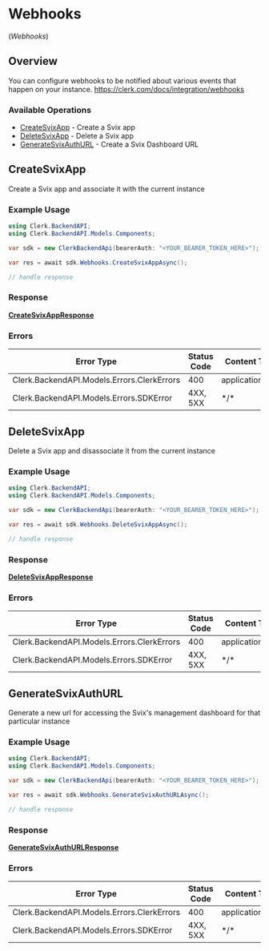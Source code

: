 # Webhooks
(*Webhooks*)

## Overview

You can configure webhooks to be notified about various events that happen on your instance.
<https://clerk.com/docs/integration/webhooks>

### Available Operations

* [CreateSvixApp](#createsvixapp) - Create a Svix app
* [DeleteSvixApp](#deletesvixapp) - Delete a Svix app
* [GenerateSvixAuthURL](#generatesvixauthurl) - Create a Svix Dashboard URL

## CreateSvixApp

Create a Svix app and associate it with the current instance

### Example Usage

```csharp
using Clerk.BackendAPI;
using Clerk.BackendAPI.Models.Components;

var sdk = new ClerkBackendApi(bearerAuth: "<YOUR_BEARER_TOKEN_HERE>");

var res = await sdk.Webhooks.CreateSvixAppAsync();

// handle response
```

### Response

**[CreateSvixAppResponse](../../Models/Operations/CreateSvixAppResponse.md)**

### Errors

| Error Type                                 | Status Code                                | Content Type                               |
| ------------------------------------------ | ------------------------------------------ | ------------------------------------------ |
| Clerk.BackendAPI.Models.Errors.ClerkErrors | 400                                        | application/json                           |
| Clerk.BackendAPI.Models.Errors.SDKError    | 4XX, 5XX                                   | \*/\*                                      |

## DeleteSvixApp

Delete a Svix app and disassociate it from the current instance

### Example Usage

```csharp
using Clerk.BackendAPI;
using Clerk.BackendAPI.Models.Components;

var sdk = new ClerkBackendApi(bearerAuth: "<YOUR_BEARER_TOKEN_HERE>");

var res = await sdk.Webhooks.DeleteSvixAppAsync();

// handle response
```

### Response

**[DeleteSvixAppResponse](../../Models/Operations/DeleteSvixAppResponse.md)**

### Errors

| Error Type                                 | Status Code                                | Content Type                               |
| ------------------------------------------ | ------------------------------------------ | ------------------------------------------ |
| Clerk.BackendAPI.Models.Errors.ClerkErrors | 400                                        | application/json                           |
| Clerk.BackendAPI.Models.Errors.SDKError    | 4XX, 5XX                                   | \*/\*                                      |

## GenerateSvixAuthURL

Generate a new url for accessing the Svix's management dashboard for that particular instance

### Example Usage

```csharp
using Clerk.BackendAPI;
using Clerk.BackendAPI.Models.Components;

var sdk = new ClerkBackendApi(bearerAuth: "<YOUR_BEARER_TOKEN_HERE>");

var res = await sdk.Webhooks.GenerateSvixAuthURLAsync();

// handle response
```

### Response

**[GenerateSvixAuthURLResponse](../../Models/Operations/GenerateSvixAuthURLResponse.md)**

### Errors

| Error Type                                 | Status Code                                | Content Type                               |
| ------------------------------------------ | ------------------------------------------ | ------------------------------------------ |
| Clerk.BackendAPI.Models.Errors.ClerkErrors | 400                                        | application/json                           |
| Clerk.BackendAPI.Models.Errors.SDKError    | 4XX, 5XX                                   | \*/\*                                      |